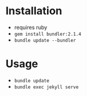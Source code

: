 # Installation
* requires ruby
* `gem install bundler:2.1.4`
* `bundle update --bundler`

# Usage
* ```bundle update```
* ```bundle exec jekyll serve```
